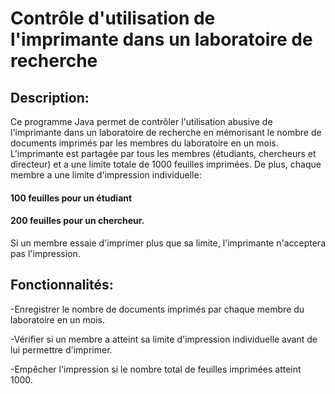 # Contrôle d'utilisation de l'imprimante dans un laboratoire de recherche 

## Description:

Ce programme Java permet de contrôler l'utilisation abusive de l'imprimante dans un laboratoire de recherche en mémorisant le nombre de documents imprimés par les membres du laboratoire en un mois. L'imprimante est partagée par tous les membres (étudiants, chercheurs et directeur) et a une limite totale de 1000 feuilles imprimées. De plus, chaque membre a une limite d'impression individuelle:
#### 100 feuilles pour un étudiant 
#### 200 feuilles pour un chercheur.
Si un membre essaie d'imprimer plus que sa limite, l'imprimante n'acceptera pas l'impression.

## Fonctionnalités:

   -Enregistrer le nombre de documents imprimés par chaque membre du laboratoire en un mois.
   
   -Vérifier si un membre a atteint sa limite d'impression individuelle avant de lui permettre d'imprimer.
   
   -Empêcher l'impression si le nombre total de feuilles imprimées atteint 1000.
   
